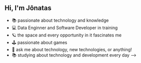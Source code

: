 ## Hi, I'm Jônatas


- 📚 passionate about technology and knowledge
- 💻 Data Enginner and Software Developer in training
- 🪐 the space and every opportunity in it fascinates me
- 🕹️ passionate about games
- 💬 ask me about technology, new technologies, or anything!
- 📚 studying about technology and development every day
-->
